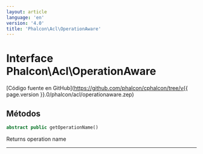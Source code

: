 ```yaml
---
layout: article
language: 'en'
version: '4.0'
title: 'Phalcon\Acl\OperationAware'
---
```

# Interface **Phalcon\Acl\OperationAware**

[Código fuente en GitHub](https://github.com/phalcon/cphalcon/tree/v{{ page.version }}.0/phalcon/acl/operationaware.zep)

## Métodos

```php
abstract public getOperationName()
```

Returns operation name

* * *
